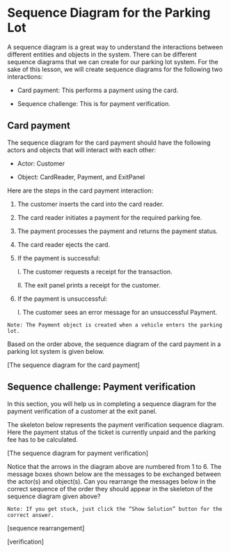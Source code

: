 # Sequence Diagram for the Parking Lot
A sequence diagram is a great way to understand the interactions between different entities and objects in the system. There can be different sequence diagrams that we can create for our parking lot system. For the sake of this lesson, we will create sequence diagrams for the following two interactions:

- Card payment: This performs a payment using the card.

- Sequence challenge: This is for payment verification.

## Card payment
The sequence diagram for the card payment should have the following actors and objects that will interact with each other:

- Actor: Customer

- Object: CardReader, Payment, and ExitPanel

Here are the steps in the card payment interaction:

1. The customer inserts the card into the card reader.

2. The card reader initiates a payment for the required parking fee.

3. The payment processes the payment and returns the payment status.

4. The card reader ejects the card.

5. If the payment is successful:

    I. The customer requests a receipt for the transaction.

    II. The exit panel prints a receipt for the customer.

6. If the payment is unsuccessful:

    I. The customer sees an error message for an unsuccessful Payment.
```
Note: The Payment object is created when a vehicle enters the parking lot.
```
Based on the order above, the sequence diagram of the card payment in a parking lot system is given below.

[The sequence diagram for the card payment]

## Sequence challenge: Payment verification
In this section, you will help us in completing a sequence diagram for the payment verification of a customer at the exit panel.

The skeleton below represents the payment verification sequence diagram. Here the payment status of the ticket is currently unpaid and the parking fee has to be calculated.

[The sequence diagram for payment verification]

Notice that the arrows in the diagram above are numbered from 1 to 6. The message boxes shown below are the messages to be exchanged between the actor(s) and object(s). Can you rearrange the messages below in the correct sequence of the order they should appear in the skeleton of the sequence diagram given above?
```
Note: If you get stuck, just click the “Show Solution” button for the correct answer.
```
[sequence rearrangement]

[verification]
